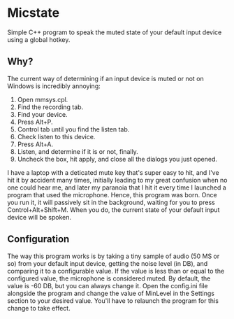 # Micstate
Simple C++ program to speak the muted state of your default input device using a global hotkey.

## Why?
The current way of determining if an input device is muted or not on Windows is incredibly annoying:

1. Open mmsys.cpl.
2. Find the recording tab.
3. Find your device.
4. Press Alt+P.
5. Control tab until you find the listen tab.
6. Check listen to this device.
7. Press Alt+A.
8. Listen, and determine if it is or not, finally.
9. Uncheck the box, hit apply, and close all the dialogs you just opened.

I have a laptop with a deticated mute key that's super easy to hit, and I've hit it by accident many times, initially leading to my great confusion when no one could hear me, and later my paranoia that I hit it every time I launched a program that used the microphone. Hence, this program was born. Once you run it, it will passively sit in the background, waiting for you to press Control+Alt+Shift+M. When you do, the current state of your default input device will be spoken.

## Configuration
The way this program works is by taking a tiny sample of audio (50 MS or so) from your default input device, getting the noise level (in DB), and comparing it to a configurable value. If the value is less than or equal to the configured value, the microphone is considered muted. By default, the value is -60 DB, but you can always change it. Open the config.ini file alongside the program and change the value of MinLevel in the Settings section to your desired value. You'll have to relaunch the program for this change to take effect.

